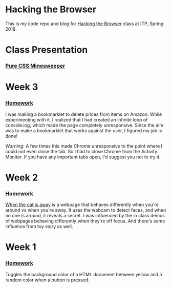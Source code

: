 # Hacking the Browser

This is my code repo and blog for [Hacking the Browser](www.hackingthebrowser.com) class at ITP, Spring 2018.

# Class Presentation

### [Pure CSS Minesweeper](https://github.com/tinkrmind/hackingTheBrowser/tree/master/pureCSSminesweeper)

# Week 3

### [Homework](https://codepen.io/tinkrmind/pen/BxozGz)

I was making a bookmarklet to delete prices from items on Amazon. While experimenting with it, I realized that I had created an infinite loop of console.log, which made the page completely unresponsive. Since the aim was to make a bookmarklet that works against the user, I figured my job is done!

*Warning*: A few times this made Chrome unresponsive to the point where I could not even close the tab. So I had to close Chrome from the Activity Monitor. If you have any important tabs open, I'd suggest you not to try it.

# Week 2

### [Homework](https://codepen.io/tinkrmind/pen/yKqpeJ)

[When the cat is away](https://codepen.io/tinkrmind/pen/yKqpeJ) is a webpage that behaves differently when you're around vs when you're away. It uses the webcam to detect faces, and when no one is around, it reveals a secret. I was influenced by the in class demos of webpages behaving differently when they're off focus. And there's some influence from toy story as well.

# Week 1

### [Homework](https://codepen.io/tinkrmind/pen/yKpXov)

Toggles the background color of a HTML document between yellow and a random color when a button is pressed.
